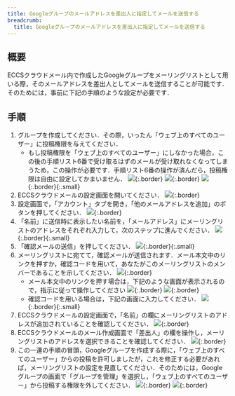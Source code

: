 ```yaml
---
title: Googleグループのメールアドレスを差出人に指定してメールを送信する
breadcrumb:
  title: Googleグループのメールアドレスを差出人に指定してメールを送信する
---
```

## 概要

ECCSクラウドメール内で作成したGoogleグループをメーリングリストとして用いる際，そのメールアドレスを差出人としてメールを送信することが可能です．そのためには，事前に下記の手順のような設定が必要です．

## 手順

1. グループを作成してください．その際，いったん「ウェブ上のすべてのユーザー」に投稿権限を与えてください．
    - もし投稿権限を「ウェブ上のすべてのユーザー」にしなかった場合，この後の手順リスト6番で受け取るはずのメールが受け取れなくなってしまうため，この操作が必要です．手順リスト6番の操作が済んだら，投稿権限は自由に設定してかまいません．
  ![](./groups01.png){:.border}
  ![](./groups02a.png){:.border}
  ![](./groups03.png){:.border}{:.small}
2. ECCSクラウドメールの設定画面を開いてください．
  ![](./groups04.png){:.border}
3. 設定画面で，「アカウント」タブを開き，「他のメールアドレスを追加」のボタンを押してください．
  ![](./groups05.png){:.border}
4. 「名前」に送信時に表示したい名前を，「メールアドレス」にメーリングリストのアドレスをそれぞれ入力して，次のステップに進んでください．
  ![](./groups06.png){:.border}{:.small}
5. 「確認メールの送信」を押してください．
  ![](./groups07.png){:.border}{:.small}
6. メーリングリストに宛てて，確認メールが送信されます．メール本文中のリンクを押すか，確認コードを用いて，あなたがこのメーリングリストのメンバーであることを示してください．
  ![](./groups09.png){:.border}
    - メール本文中のリンクを押す場合は，下記のような画面が表示されるので，指示に従って操作してください
    ![](./groups10.png){:.border}
    ![](./groups11.png){:.border}
    - 確認コードを用いる場合は，下記の画面に入力してください．
    ![](./groups08.png){:.border}{:.small}
7. ECCSクラウドメールの設定画面で，「名前」の欄にメーリングリストのアドレスが追加されていることを確認してください．
  ![](./groups12.png){:.border}
8. ECCSクラウドメールのメール作成画面で「差出人」の欄を操作し，メーリングリストのアドレスを選択できることを確認してください．
  ![](./groups13.png){:.border}
9. この一連の手順の冒頭，Googleグループを作成する際に，「ウェブ上のすべてのユーザー」からの投稿を許可しましたが，これを修正する必要があれば，メーリングリストの設定を見直してください．そのためには，Googleグループの画面で「グループを管理」を選択し，「ウェブ上のすべてのユーザー」から投稿する権限を外してください．
  ![](./groups14.png){:.border}
  ![](./groups15.png){:.border}

